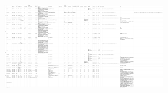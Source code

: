 ![Redis笔记一览](https://raw.githubusercontent.com/derogithub/dabaihua/master/images/java%E6%95%B0%E6%8D%AE%E7%BB%93%E6%9E%84%E6%80%BB%E7%BB%93.jpg "Redis笔记一览")
